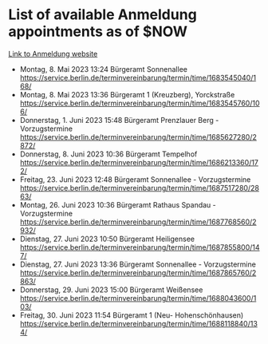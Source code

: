 # List of available Anmeldung appointments as of $NOW
[Link to Anmeldung website](https://service.berlin.de/terminvereinbarung/termin/tag.php?termin=1&anliegen[]=120686&dienstleisterlist=122210,122217,327316,122219,327312,122227,327314,122231,327346,122243,327348,122254,122252,329742,122260,329745,122262,329748,122271,327278,122273,327274,122277,327276,330436,122280,327294,122282,327290,122284,327292,122291,327270,122285,327266,122286,327264,122296,327268,150230,329760,122297,327286,122294,327284,122312,329763,122314,329775,122304,327330,122311,327334,122309,327332,317869,122281,327352,122279,329772,122283,122276,327324,122274,327326,122267,329766,122246,327318,122251,327320,122257,327322,122208,327298,122226,327300&herkunft=http%3A%2F%2Fservice.berlin.de%2Fdienstleistung%2F120686%2F)
- Montag, 8. Mai 2023 13:24 Bürgeramt Sonnenallee https://service.berlin.de/terminvereinbarung/termin/time/1683545040/168/
- Montag, 8. Mai 2023 13:36 Bürgeramt 1 (Kreuzberg), Yorckstraße https://service.berlin.de/terminvereinbarung/termin/time/1683545760/106/
- Donnerstag, 1. Juni 2023 15:48 Bürgeramt Prenzlauer Berg - Vorzugstermine https://service.berlin.de/terminvereinbarung/termin/time/1685627280/2872/
- Donnerstag, 8. Juni 2023 10:36 Bürgeramt Tempelhof https://service.berlin.de/terminvereinbarung/termin/time/1686213360/172/
- Freitag, 23. Juni 2023 12:48 Bürgeramt Sonnenallee - Vorzugstermine https://service.berlin.de/terminvereinbarung/termin/time/1687517280/2863/
- Montag, 26. Juni 2023 10:36 Bürgeramt Rathaus Spandau - Vorzugstermine https://service.berlin.de/terminvereinbarung/termin/time/1687768560/2932/
- Dienstag, 27. Juni 2023 10:50 Bürgeramt Heiligensee https://service.berlin.de/terminvereinbarung/termin/time/1687855800/147/
- Dienstag, 27. Juni 2023 13:36 Bürgeramt Sonnenallee - Vorzugstermine https://service.berlin.de/terminvereinbarung/termin/time/1687865760/2863/
- Donnerstag, 29. Juni 2023 15:00 Bürgeramt Weißensee https://service.berlin.de/terminvereinbarung/termin/time/1688043600/103/
- Freitag, 30. Juni 2023 11:54 Bürgeramt 1 (Neu- Hohenschönhausen) https://service.berlin.de/terminvereinbarung/termin/time/1688118840/134/
